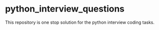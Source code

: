 # python_interview_questions
This repository is one stop solution for the python interview coding tasks. 
